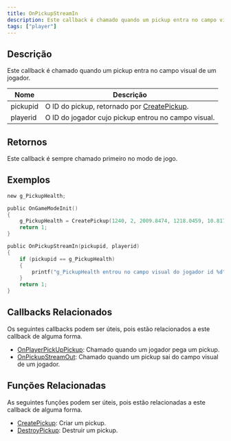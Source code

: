 ```yaml
---
title: OnPickupStreamIn
description: Este callback é chamado quando um pickup entra no campo visual de um jogador.
tags: ["player"]
---
```


<VersionWarn name='callback' version='omp v1.1.0.2612' />

## Descrição

Este callback é chamado quando um pickup entra no campo visual de um jogador.

| Nome     | Descrição                                                                |
|----------|--------------------------------------------------------------------------|
| pickupid | O ID do pickup, retornado por [CreatePickup](../functions/CreatePickup). |
| playerid | O ID do jogador cujo pickup entrou no campo visual.                      |

## Retornos

Este callback é sempre chamado primeiro no modo de jogo.

## Exemplos

```c
new g_PickupHealth;

public OnGameModeInit()
{
    g_PickupHealth = CreatePickup(1240, 2, 2009.8474, 1218.0459, 10.8175);
    return 1;
}

public OnPickupStreamIn(pickupid, playerid)
{
    if (pickupid == g_PickupHealth)
    {
        printf("g_PickupHealth entrou no campo visual do jogador id %d", playerid);
    }
    return 1;
}
```

## Callbacks Relacionados

Os seguintes callbacks podem ser úteis, pois estão relacionados a este callback de alguma forma.

- [OnPlayerPickUpPickup](OnPlayerPickUpPickup): Chamado quando um jogador pega um pickup.
- [OnPickupStreamOut](OnPickupStreamOut): Chamado quando um pickup sai do campo visual de um jogador.

## Funções Relacionadas

As seguintes funções podem ser úteis, pois estão relacionadas a este callback de alguma forma.

- [CreatePickup](../functions/CreatePickup): Criar um pickup.
- [DestroyPickup](../functions/DestroyPickup): Destruir um pickup.